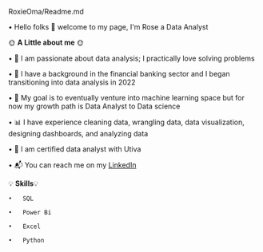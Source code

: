 RoxieOma/Readme.md


   •	Hello folks 👋 welcome to my page, I'm Rose a Data Analyst
 
 
 
🌞  **A Little about me** 🌞

   •	👀 I am passionate about data analysis; I practically love solving problems
    
   •	🏦 I have a background in the financial banking sector and I began transitioning into data analysis in 2022
    
   •	🎯 My goal is to eventually venture into machine learning space but for now my growth path is Data Analyst to Data science
    
   •	📊 I have experience cleaning data, wrangling data, data visualization, designing dashboards, and analyzing data
    
   •	📜 I am certified data analyst with Utiva
    
   •	📬 You can reach me on my [LinkedIn]([url](https://www.linkedin.com/in/chikwado-uche-enwere))

    
    
    
💡 **Skills**💡

    •	SQL

    •	Power Bi 

    •	Excel
   
    •	Python

